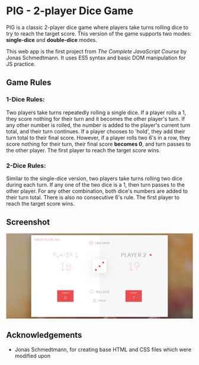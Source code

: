 # PIG - 2-player Dice Game

PIG is a classic 2-player dice game where players take turns rolling dice to try to reach the target score. This version of the game supports two modes: **single-dice** and **double-dice** modes.

This web app is the first project from *The Complete JavaScript Course* by Jonas Schmedtmann. It uses ES5 syntax and basic DOM manipulation for JS practice. 


## Game Rules

### 1-Dice Rules:
Two players take turns repeatedly rolling a single dice. If a player rolls a 1, they score nothing for their turn and it becomes the other player's turn. If any other number is rolled, the number is added to the player's current turn total, and their turn continues. If a player chooses to 'hold', they add their turn total to their final score. However, if a player rolls two 6's in a row, they score nothing for their turn, their final score **becomes 0**, and turn passes to the other player. The first player to reach the target score wins.

### 2-Dice Rules:
Similar to the single-dice version, two players take turns rolling two dice during each turn. If any one of the two dice is a 1, then turn passes to the other player. For any other combination, both dice's numbers are added to their turn total. There is also no consecutive 6's rule. The first player to reach the target score wins.


## Screenshot

![screenshot](/PigGame_2.0/Screenshot.PNG)


## Acknowledgements
- Jonas Schmedtmann, for creating base HTML and CSS files which were modified upon
